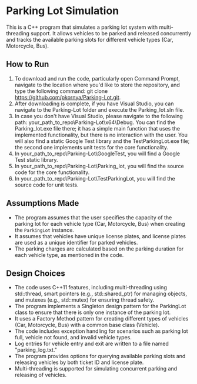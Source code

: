 # Parking Lot Simulation

This is a C++ program that simulates a parking lot system with multi-threading support. It allows vehicles to be parked and released concurrently and tracks the available parking slots for different vehicle types (Car, Motorcycle, Bus).

## How to Run
1. To download and run the code, particularly open Command Prompt, navigate to the location where you'd like to store the repository, and type the following command: git clone https://github.com/pkornya/Parking-Lot.git.
2. After downloading is complete, if you have Visual Studio, you can navigate to the Parking-Lot folder and execute the Parking_lot.sln file.
3. In case you don't have Visual Studio, please navigate to the following path: your_path_to_repo\Parking-Lot\x64\Debug. 
You can find the Parking_lot.exe file there; it has a simple main function that uses the implemented functionality, but there is no interaction with the user. 
You will also find a static Google Test library and the TestParkingLot.exe file; the second one implements unit tests for the core functionality.
4. In your_path_to_repo\Parking-Lot\GoogleTest, you will find a Google Test static library.
5. In your_path_to_repo\Parking-Lot\Parking_lot, you will find the source code for the core functionality.
6. In your_path_to_repo\Parking-Lot\TestParkingLot, you will find the source code for unit tests.

## Assumptions Made
- The program assumes that the user specifies the capacity of the parking lot for each vehicle type (Car, Motorcycle, Bus) when creating the `ParkingLot` instance.
- It assumes that vehicles have unique license plates, and license plates are used as a unique identifier for parked vehicles.
- The parking charges are calculated based on the parking duration for each vehicle type, as mentioned in the code.

## Design Choices
- The code uses C++11 features, including multi-threading using std::thread, smart pointers (e.g., std::shared_ptr) for managing objects, and mutexes (e.g., std::mutex) for ensuring thread safety.
- The program implements a Singleton design pattern for the ParkingLot class to ensure that there is only one instance of the parking lot.
- It uses a Factory Method pattern for creating different types of vehicles (Car, Motorcycle, Bus) with a common base class (Vehicle).
- The code includes exception handling for scenarios such as parking lot full, vehicle not found, and invalid vehicle types.
- Log entries for vehicle entry and exit are written to a file named "parking_log.txt."
- The program provides options for querying available parking slots and releasing vehicles by both ticket ID and license plate.
- Multi-threading is supported for simulating concurrent parking and releasing of vehicles.
